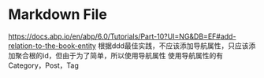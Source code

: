 ﻿# Markdown File

https://docs.abp.io/en/abp/6.0/Tutorials/Part-10?UI=NG&DB=EF#add-relation-to-the-book-entity
根据ddd最佳实践，不应该添加导航属性，只应该添加聚合根的id，但由于为了简单，所以使用导航属性
使用导航属性的有Category，Post，Tag